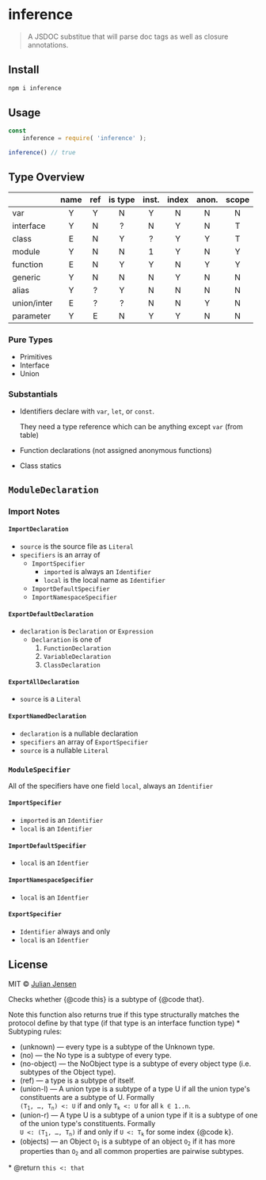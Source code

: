 # inference


> A JSDOC substitue that will parse doc tags as well as closure annotations.


## Install

```sh
npm i inference
```

## Usage

```js
const 
    inference = require( 'inference' );

inference() // true
```

## Type Overview

|             | name | ref | is type | inst. | index | anon. | scope |
|-------------|:----:|:---:|:-------:|:-----:|:-----:|:-----:|:-----:|
| var         |   Y  |  Y  |    N    |   Y   |   N   |   N   |   N   |
| interface   |   Y  |  N  |    ?    |   N   |   Y   |   N   |   T   |
| class       |   E  |  N  |    Y    |   ?   |   Y   |   Y   |   T   |
| module      |   Y  |  N  |    N    |   1   |   Y   |   N   |   Y   |
| function    |   E  |  N  |    Y    |   Y   |   N   |   Y   |   Y   |
| generic     |   Y  |  N  |    N    |   N   |   Y   |   N   |   N   |
| alias       |   Y  |  ?  |    Y    |   N   |   N   |   N   |   N   |
| union/inter |   E  |  ?  |    ?    |   N   |   N   |   Y   |   N   |
| parameter   |   Y  |  E  |    N    |   Y   |   Y   |   N   |   N   |

### Pure Types

* Primitives
* Interface
* Union

### Substantials

* Identifiers declare with `var`, `let`, or `const`.

  They need a type reference which can be anything except `var` (from table)
  
* Function declarations (not assigned anonymous functions)
* Class statics


## `ModuleDeclaration`

### Import Notes

#### `ImportDeclaration`

* `source` is the source file as `Literal`
* `specifiers` is an array of
  * `ImportSpecifier`
    * `imported` is always an `Identifier`
    * `local` is the local name as `Identifier`
  * `ImportDefaultSpecifier`
  * `ImportNamespaceSpecifier`

#### `ExportDefaultDeclaration`

* `declaration` is `Declaration` or `Expression`
  * `Declaration` is one of
    1. `FunctionDeclaration`
    1. `VariableDeclaration`
    1. `ClassDeclaration`

#### `ExportAllDeclaration`

* `source` is a `Literal`

#### `ExportNamedDeclaration`

* `declaration` is a nullable declaration
* `specifiers` an array of `ExportSpecifier`
* `source` is a nullable `Literal`


### `ModuleSpecifier`
All of the specifiers have one field `local`, always an `Identifier`

#### `ImportSpecifier`

* `imported` is an `Identifier`
* `local` is an `Identifier`

#### `ImportDefaultSpecifier`

* `local` is an `Identfier`

#### `ImportNamespaceSpecifier`

* `local` is an `Identfier`

#### `ExportSpecifier`
* `Identifier` always and only
* `local` is an `Identfier`

## License

MIT © [Julian Jensen](https://github.com/julianjensen/jsdoc-tag-parser)

Checks whether {@code this} is a subtype of {@code that}.<p>
Note this function also returns true if this type structurally
matches the protocol define by that type (if that type is an
interface function type)
   *
Subtyping rules:
<ul>
<li>(unknown) &mdash; every type is a subtype of the Unknown type.</li>
<li>(no) &mdash; the No type is a subtype of every type.</li>
<li>(no-object) &mdash; the NoObject type is a subtype of every object
type (i.e. subtypes of the Object type).</li>
<li>(ref) &mdash; a type is a subtype of itself.</li>
<li>(union-l) &mdash; A union type is a subtype of a type U if all the
union type's constituents are a subtype of U. Formally<br>
<code>(T<sub>1</sub>, &hellip;, T<sub>n</sub>) &lt;: U</code> if and only
<code>T<sub>k</sub> &lt;: U</code> for all <code>k &isin; 1..n</code>.</li>
<li>(union-r) &mdash; A type U is a subtype of a union type if it is a
subtype of one of the union type's constituents. Formally<br>
<code>U &lt;: (T<sub>1</sub>, &hellip;, T<sub>n</sub>)</code> if and only
if <code>U &lt;: T<sub>k</sub></code> for some index {@code k}.</li>
<li>(objects) &mdash; an Object <code>O<sub>1</sub></code> is a subtype
of an object <code>O<sub>2</sub></code> if it has more properties
than <code>O<sub>2</sub></code> and all common properties are
pairwise subtypes.</li>
</ul>
   *
@return <code>this &lt;: that</code>

